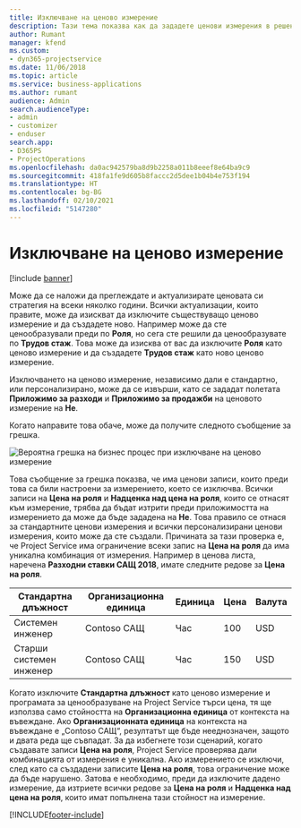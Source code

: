 ```yaml
---
title: Изключване на ценово измерение
description: Тази тема показва как да зададете ценови измерения в решението Project Service.
author: Rumant
manager: kfend
ms.custom:
- dyn365-projectservice
ms.date: 11/06/2018
ms.topic: article
ms.service: business-applications
ms.author: rumant
audience: Admin
search.audienceType:
- admin
- customizer
- enduser
search.app:
- D365PS
- ProjectOperations
ms.openlocfilehash: da0ac942579ba8d9b2258a011b8eeef8e64ba9c9
ms.sourcegitcommit: 418fa1fe9d605b8faccc2d5dee1b04b4e753f194
ms.translationtype: HT
ms.contentlocale: bg-BG
ms.lasthandoff: 02/10/2021
ms.locfileid: "5147280"
---
```

# <a name="turn-off-a-pricing-dimension"></a>Изключване на ценово измерение

[!include [banner](../includes/psa-now-project-operations.md)]

Може да се наложи да преглеждате и актуализирате ценовата си стратегия на всеки няколко години. Всички актуализации, които правите, може да изискват да изключите съществуващо ценово измерение и да създадете ново. Например може да сте ценообразували преди по **Роля**, но сега сте решили да ценообразувате по **Трудов стаж**. Това може да изисква от вас да изключите **Роля** като ценово измерение и да създадете **Трудов стаж** като ново ценово измерение. 

Изключването на ценово измерение, независимо дали е стандартно, или персонализирано, може да се извърши, като се зададат полетата **Приложимо за разходи** и **Приложимо за продажби** на ценовото измерение на **Не**.

Когато направите това обаче, може да получите следното съобщение за грешка.

![Вероятна грешка на бизнес процес при изключване на ценово измерение](media/Business-Process-Error.png)


Това съобщение за грешка показва, че има ценови записи, които преди това са били настроени за измерението, което се изключва. Всички записи на **Цена на роля** и **Надценка над цена на роля**, които се отнасят към измерение, трябва да бъдат изтрити преди приложимостта на измерението да може да бъде зададена на **Не**. Това правило се отнася за стандартните ценови измерения и всички персонализирани ценови измерения, които може да сте създали. Причината за тази проверка е, че Project Service има ограничение всеки запис на **Цена на роля** да има уникална комбинация от измерения. Например в ценова листа, наречена **Разходни ставки САЩ 2018**, имате следните редове за **Цена на роля**. 

| Стандартна длъжност         | Организационна единица    |Единица   |Цена  |Валута  |
| -----------------------|-------------|-------|-------|----------|
| Системен инженер|Contoso САЩ|Час| 100|USD|
| Старши системен инженер|Contoso САЩ|Час| 150| USD|


Когато изключите **Стандартна длъжност** като ценово измерение и програмата за ценообразуване на Project Service търси цена, тя ще използва само стойността на **Организационна единица** от контекста на въвеждане. Ако **Организационната единица** на контекста на въвеждане е „Contoso САЩ“, резултатът ще бъде нееднозначен, защото и двата реда ще съвпадат. За да избегнете този сценарий, когато създавате записи **Цена на роля**, Project Service проверява дали комбинацията от измерения е уникална. Ако измерението се изключи, след като са създадени записите **Цена на роля**, това ограничение може да бъде нарушено. Затова е необходимо, преди да изключите дадено измерение, да изтриете всички редове за **Цена на роля** и **Надценка над цена на роля**, които имат попълнена тази стойност на измерение.



[!INCLUDE[footer-include](../includes/footer-banner.md)]